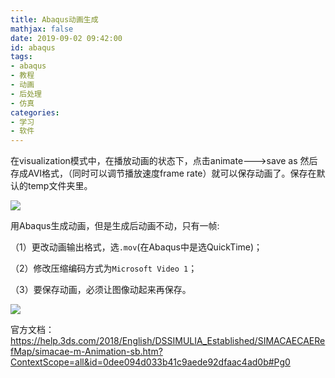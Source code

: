 ```yaml
---
title: Abaqus动画生成
mathjax: false
date: 2019-09-02 09:42:00
id: abaqus
tags:
- abaqus
- 教程
- 动画
- 后处理
- 仿真
categories:
- 学习
- 软件
---
```


在visualization模式中，在播放动画的状态下，点击animate--->save as  然后存成AVI格式，（同时可以调节播放速度frame rate）就可以保存动画了。保存在默认的temp文件夹里。

<!---more--->

![](https://zymin-1255632454.cos.ap-shanghai.myqcloud.com/0newblog/1567394814636.png)

用Abaqus生成动画，但是生成后动画不动，只有一帧:

（1）更改动画输出格式，选`.mov`(在Abaqus中是选QuickTime)；

（2）修改压缩编码方式为`Microsoft Video 1`；

（3）要保存动画，必须让图像动起来再保存。

![](https://zymin-1255632454.cos.ap-shanghai.myqcloud.com/0newblog/1567389270658.png)

官方文档：https://help.3ds.com/2018/English/DSSIMULIA_Established/SIMACAECAERefMap/simacae-m-Animation-sb.htm?ContextScope=all&id=0dee094d033b41c9aede92dfaac4ad0b#Pg0